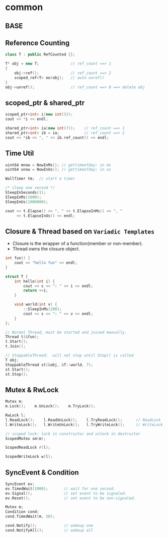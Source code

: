 # common
BASE
----
Reference Counting  
------------------
```cpp
class T : public RefCounted {};

T* obj = new T;              // ref_count ==> 1
{
    obj->ref();              // ref_count ==> 2
    scoped_ref<T> oo(obj);   // auto unref() 
}
obj->unref();                // ref_count ==> 0 ==> delete obj
```

scoped_ptr & shared_ptr  
-----------------------
```cpp
scoped_ptr<int> i(new int(3));
cout << *i << endl;

shared_ptr<int> ia(new int(7));    // ref_count ==> 1
shared_ptr<int> ib = ia;           // ref_count ==> 2
cout << *ib << ", " << ib.ref_count() << endl;
```

Time Util  
---------
```cpp
uint64 mnow = NowInMs(); // gettimeofday: in ms
uint64 unow = NowInUs(); // gettimeofday: in us

WallTimer tm;  // start a timer

/* sleep one second */
SleepInSeconds(1);
SleepInMs(1000);
SleepInUs(1000000);

cout << t.Elapse() << ", " << t.ElapseInMs() << ", " 
     << t.ElapseInUs() << endl;
```

Closure & Thread based on `Variadic Templates`   
----------------------------------------------
* Closure is the wrapper of a function(member or non-member).  
* Thread owns the closure object.  

```cpp
int fun() {
    cout << "hello fun" << endl;
}

struct T {
    int hello(int i) {
        cout << s << ": " << i << endl;
        return ++i;
    }

    void world(int v) {
        ::SleepInMs(200);
        cout << s << ": " << v << endl;
    }
};

// Normal Thread, must be started and joined manually.
Thread t(&fun);
t.Start();   
t.Join();

// StoppableThread:  will not stop until Stop() is called
T obj;
StoppableThread st(&obj, &T::world, 7);
st.Start();
st.Stop();
```

Mutex & RwLock   
--------------
```cpp
Mutex m;
m.Lock();    m.UnLock();    m.TryLock();

RwLock l;
l.ReadLock();    l.ReadUnLock();    l.TryReadLock();      // ReadLock
l.WriteLock();   l.WriteUnLock();   l.TryWriteLock();     // WriteLock

// scoped lock: lock in constructor and unlock in destructor
ScopedMutex sm(m);

ScopedReadLock r(l);

ScopedWriteLock w(l);
```

SyncEvent & Condition   
----------------
```cpp
SyncEvent ev;
ev.TimedWait(1000);       // wait for one second.
ev.Signal();              // set event to be signaled.
ev.Reset();               // set event to be non-signaled.

Mutex m;
Condition cond;              
cond.TimedWait(m, 50); 

cond.Notify();            // wakeup one
cond.NotifyAll();         // wakeup all
```
